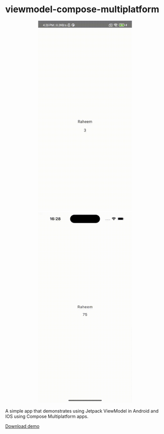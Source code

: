 # viewmodel-compose-multiplatform

<p align="center">
  <img width="296" height="600" src="https://github.com/raheemadamboev/viewmodel-compose-multiplatform/blob/main/banner_android.gif" />
  <img width="296" height="600" src="https://github.com/raheemadamboev/viewmodel-compose-multiplatform/blob/main/banner_ios.gif" />
</p>

A simple app that demonstrates using Jetpack ViewModel in Android and IOS using Compose Multiplatform apps.

[Download demo](https://github.com/raheemadamboev/viewmodel-compose-multiplatform/blob/main/app-debug.apk)
